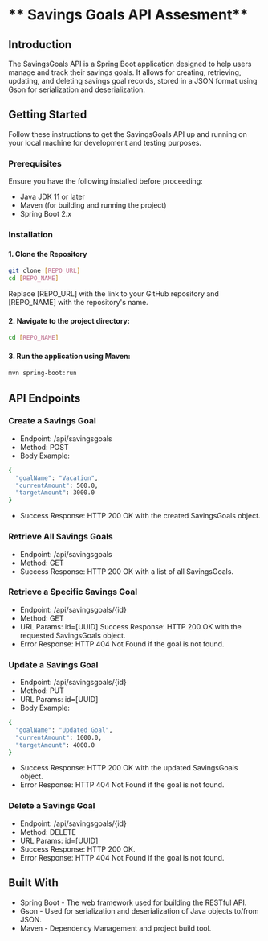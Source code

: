 # ** Savings Goals API Assesment**

## **Introduction**
The SavingsGoals API is a Spring Boot application designed to help users manage and track their savings goals. It allows for creating, retrieving, updating, and deleting savings goal records, stored in a JSON format using Gson for serialization and deserialization.

## Getting Started
Follow these instructions to get the SavingsGoals API up and running on your local machine for development and testing purposes.

### Prerequisites

Ensure you have the following installed before proceeding:

- Java JDK 11 or later
- Maven (for building and running the project)
- Spring Boot 2.x

### Installation

#### 1. Clone the Repository
```sh
git clone [REPO_URL]
cd [REPO_NAME]
```

Replace [REPO_URL] with the link to your GitHub repository and [REPO_NAME] with the repository's name.

#### 2. Navigate to the project directory:

```sh
cd [REPO_NAME]
```

#### 3. Run the application using Maven:

```sh
mvn spring-boot:run
```

## API Endpoints
### Create a Savings Goal
- Endpoint: /api/savingsgoals
- Method: POST
- Body Example:

```sh
{
  "goalName": "Vacation",
  "currentAmount": 500.0,
  "targetAmount": 3000.0
}

```
- Success Response: HTTP 200 OK with the created SavingsGoals object.

### Retrieve All Savings Goals
- Endpoint: /api/savingsgoals
- Method: GET
- Success Response: HTTP 200 OK with a list of all SavingsGoals.

### Retrieve a Specific Savings Goal

- Endpoint: /api/savingsgoals/{id}
- Method: GET
- URL Params: id=[UUID]
Success Response: HTTP 200 OK with the requested SavingsGoals object.
- Error Response: HTTP 404 Not Found if the goal is not found.


### Update a Savings Goal
- Endpoint: /api/savingsgoals/{id}
- Method: PUT
- URL Params: id=[UUID]
- Body Example:
```sh
{
  "goalName": "Updated Goal",
  "currentAmount": 1000.0,
  "targetAmount": 4000.0
}
```
- Success Response: HTTP 200 OK with the updated SavingsGoals object.
- Error Response: HTTP 404 Not Found if the goal is not found.

### Delete a Savings Goal
- Endpoint: /api/savingsgoals/{id}
- Method: DELETE
- URL Params: id=[UUID]
- Success Response: HTTP 200 OK.
- Error Response: HTTP 404 Not Found if the goal is not found.

## Built With
- Spring Boot - The web framework used for building the RESTful API.
- Gson - Used for serialization and deserialization of Java objects to/from JSON.
- Maven - Dependency Management and project build tool.

